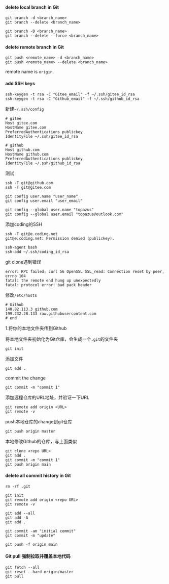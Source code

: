 #### delete local branch in Git

```
git branch -d <branch_name>
git branch --delete <branch_name>
```

```
git branch -D <branch_name>
git branch --delete --force <branch_name>
```

#### delete remote branch in Git

```
git push <remote_name> -d <branch_name>
git push <remote_name> --delete <branch_name>
```

remote name is `origin`.

#### add SSH keys

```
ssh-keygen -t rsa -C "Gitee_email" -f ~/.ssh/gitee_id_rsa
ssh-keygen -t rsa -C "Github_email" -f ~/.ssh/github_id_rsa
```

新建`~/.ssh/config`

```
# gitee
Host gitee.com
HostName gitee.com
PreferredAuthentications publickey
IdentityFile ~/.ssh/gitee_id_rsa

# github
Host github.com
HostName github.com
PreferredAuthentications publickey
IdentityFile ~/.ssh/github_id_rsa
```

测试

```
ssh -T git@github.com
ssh -T git@gitee.com
```

```
git config user.name "user_name"
git config user.email "user_email"

git config --global user.name "topazus"
git config --global user.email "topazus@outlook.com"
```

添加coding的SSH

```
ssh -T git@e.coding.net
git@e.coding.net: Permission denied (publickey).
```

```
ssh-agent bash
ssh-add ~/.ssh/coding_id_rsa
```

git clone遇到错误

```
error: RPC failed; curl 56 OpenSSL SSL_read: Connection reset by peer, errno 104
fatal: the remote end hung up unexpectedly
fatal: protocol error: bad pack header
```

修改`/etc/hosts`

```
# Github
140.82.113.3 github.com
199.232.28.133 raw.githubusercontent.com
# end
```

1.将你的本地文件夹传到Github

将本地文件夹初始化为Git仓库，会生成一个`.git`的文件夹

```
git init
```

添加文件

```
git add .
```

commit the change

```
git commit -m "commit 1"
```

添加远程仓库的URL地址，并验证一下URL

```
git remote add origin <URL>
git remote -v
```

push本地仓库的change到git仓库

```
git push origin master
```

本地修改Github的仓库，与上面类似

```
git clone <repo URL>
git add .
git commit -m "commit 1"
git push origin main
```

#### delete all commit history in Git

```
rm -rf .git

git init
git remote add origin <repo URL>
git remote -v

git add --all
git add -A
git add .

git commit -am "initial commit"
git commit -m "update"

git push -f origin main
```

#### Git pull 强制拉取并覆盖本地代码

```
git fetch --all
git reset --hard origin/master
git pull
```
